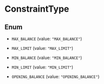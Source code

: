 
# ConstraintType

## Enum


* `MAX_BALANCE` (value: `"MAX_BALANCE"`)

* `MAX_LIMIT` (value: `"MAX_LIMIT"`)

* `MIN_BALANCE` (value: `"MIN_BALANCE"`)

* `MIN_LIMIT` (value: `"MIN_LIMIT"`)

* `OPENING_BALANCE` (value: `"OPENING_BALANCE"`)



